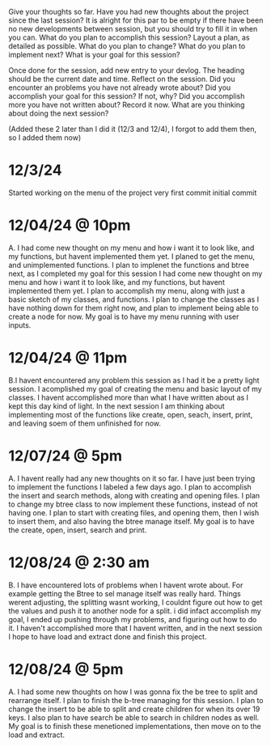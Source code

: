 Give your thoughts so far. Have you had new thoughts about the project since the last session? It is alright for this par to be empty if there have been no new developments between
session, but you should try to fill it in when you can.
What do you plan to accomplish this session? Layout a plan, as detailed as possible. What
do you plan to change? What do you plan to implement next? What is your goal for this
session?

Once done for the session, add new entry to your devlog. The heading should be the current
date and time. Reflect on the session. Did you encounter an problems you have not already
wrote about? Did you accomplish your goal for this session? If not, why? Did you accomplish
more you have not written about? Record it now. What are you thinking about doing the next
session?



(Added these 2 later than I did it (12/3 and 12/4), I forgot to add them then, so I added them now)
# 12/3/24
Started working on the menu of the project very first commit initial commit

# 12/04/24 @ 10pm

A. I had come new thought on my menu and how i want it to look like, and my functions, but havent implemented them yet. I planed to get the menu, and unimplemented functions. I plan to implenet the functions and btree next, as I completed my goal for this session
I had come new thought on my menu and how i want it to look like, and my functions, but havent implemented them yet. I plan to accomplish my menu, along with just a basic sketch of my classes, and functions. I plan to change the classes as I have nothing down for them right now, and plan to implement being able to create a node for now. My goal is to have my menu running with user inputs. 

# 12/04/24 @ 11pm

B.I havent encountered any problem this session as I had it be a pretty light session. I acomplished my goal of creating the menu and basic layout of my classes. I havent accomplished more than what I have written about as I kept this day kind of light. In the next session I am thinking about implementing most of the functions like create, open, seach, insert, print, and leaving soem of them unfinished for now. 



# 12/07/24 @ 5pm

A. I havent really had any new thoughts on it so far. I have just been trying to implement the functions I labeled a few days ago. I plan to accomplish the insert and search methods, along with creating and opening files. I plan to change my btree class to now implement these functions, instead of not having one. I plan to start with creating files, and opening them, then I wish to insert them, and also having the btree manage itself. My goal is to have the create, open, insert, search and print. 

# 12/08/24 @ 2:30 am

B. I have encountered lots of problems when I havent wrote about. For example getting the Btree to sel manage itself was really hard. Things werent adjusting, the splitting wasnt working, I couldnt figure out how to get the values and push it to another node for a split. i did infact accomplish my goal, I ended up pushing through my problems, and figuring out how to do it. I haven't accomplished more that I havent written, and in the next session I hope to have load and extract done and finish this project.


# 12/08/24 @ 5pm

A. I had some new thoughts on how I was gonna fix the be tree to split and rearrange itself. I plan to finish the b-tree managing for this session. I plan to change the insert to be able to split and create children for when its over 19 keys. I also plan to have search be able to search in children nodes as well. My goal is to finish these menetioned implementations, then move on to the load and extract. 



